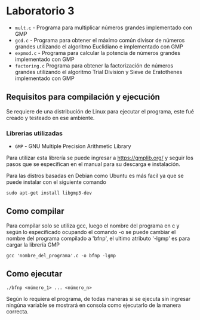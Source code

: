 # **Laboratorio 3**
* `mult.c` - Programa para multiplicar números grandes implementado con GMP
* `gcd.c` - Programa para obtener el máximo común divisor de números grandes utilizando el algoritmo Euclidiano e implementado con GMP
* `expmod.c` - Programa para calcular la potencia de números grandes implementado con GMP
* `factoring.c` Programa para obtener la factorización de números grandes utilizando el algoritmo Trial Division y Sieve de Eratothenes implementado con GMP

## Requisitos para compilación y ejecución

Se requiere de una distribución de Linux para ejecutar el programa, este fué creado y testeado en ese ambiente.

### Librerias utilizadas

* `GMP` - GNU Multiple Precision Arithmetic Library

Para utilizar esta librería se puede ingresar a https://gmplib.org/ y seguir los pasos que se especifican en el manual para su descarga e instalación.

Para las distros basadas en Debian como Ubuntu es más facil ya que se puede instalar con el siguiente comando
```
sudo apt-get install libgmp3-dev
```

## Como compilar
Para compilar solo se utiliza gcc, luego el nombre del programa en c y según lo especificado ocupando el comando -o se puede cambiar el nombre del programa compilado a 'bfnp', el ultimo atributo '-lgmp' es para cargar la librería GMP
```
gcc 'nombre_del_programa'.c -o bfnp -lgmp
```
## Como ejecutar
```
./bfnp <número_1> ... <número_n>
```
Según lo requiera el programa, de todas maneras si se ejecuta sin ingresar ningúna variable se mostrará en consola como ejecutarlo de la manera correcta.

